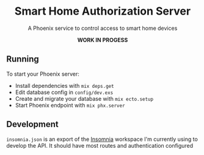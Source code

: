 <div align="center">

# Smart Home Authorization Server
A Phoenix service to control access to smart home devices

**WORK IN PROGESS**

</div>


## Running

To start your Phoenix server:

  * Install dependencies with `mix deps.get`
  * Edit database config in `config/dev.exs`
  * Create and migrate your database with `mix ecto.setup`
  * Start Phoenix endpoint with `mix phx.server`


## Development

`insomnia.json` is an export of the [Insomnia](https://insomnia.rest)
workspace I'm currently using to develop the API.
It should have most routes and authentication configured
